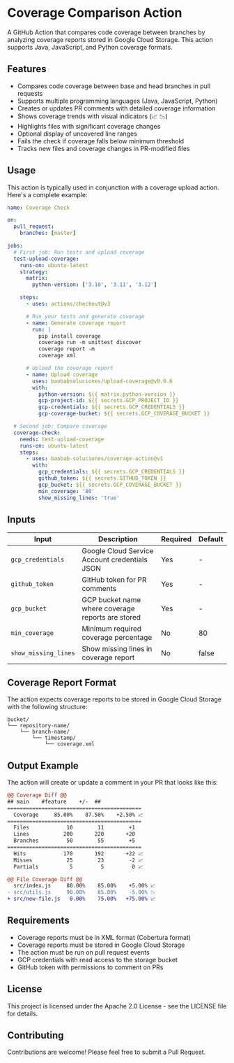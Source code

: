 # Coverage Comparison Action

A GitHub Action that compares code coverage between branches by analyzing coverage reports stored in Google Cloud Storage. This action supports Java, JavaScript, and Python coverage formats.

## Features

- Compares code coverage between base and head branches in pull requests
- Supports multiple programming languages (Java, JavaScript, Python)
- Creates or updates PR comments with detailed coverage information
- Shows coverage trends with visual indicators (📈 📉)
- Highlights files with significant coverage changes
- Optional display of uncovered line ranges
- Fails the check if coverage falls below minimum threshold
- Tracks new files and coverage changes in PR-modified files

## Usage

This action is typically used in conjunction with a coverage upload action. Here's a complete example:

```yaml
name: Coverage Check

on:
  pull_request:
    branches: [master]

jobs:
  # First job: Run tests and upload coverage
  test-upload-coverage:
    runs-on: ubuntu-latest
    strategy:
      matrix:
        python-version: ['3.10', '3.11', '3.12']

    steps:
      - uses: actions/checkout@v3

      # Run your tests and generate coverage
      - name: Generate coverage report
        run: |
          pip install coverage
          coverage run -m unittest discover
          coverage report -m
          coverage xml

      # Upload the coverage report
      - name: Upload coverage
        uses: baobabsoluciones/upload-coverage@v0.0.6
        with:
          python-version: ${{ matrix.python-version }}
          gcp-project-id: ${{ secrets.GCP_PROJECT_ID }}
          gcp-credentials: ${{ secrets.GCP_CREDENTIALS }}
          gcp-coverage-bucket: ${{ secrets.GCP_COVERAGE_BUCKET }}

  # Second job: Compare coverage
  coverage-check:
    needs: test-upload-coverage
    runs-on: ubuntu-latest
    steps:
      - uses: baobab-soluciones/coverage-action@v1
        with:
          gcp_credentials: ${{ secrets.GCP_CREDENTIALS }}
          github_token: ${{ secrets.GITHUB_TOKEN }}
          gcp_bucket: ${{ secrets.GCP_COVERAGE_BUCKET }}
          min_coverage: '80'
          show_missing_lines: 'true'
```

## Inputs

| Input                | Description                                       | Required | Default |
| -------------------- | ------------------------------------------------- | -------- | ------- |
| `gcp_credentials`    | Google Cloud Service Account credentials JSON     | Yes      | -       |
| `github_token`       | GitHub token for PR comments                      | Yes      | -       |
| `gcp_bucket`         | GCP bucket name where coverage reports are stored | Yes      | -       |
| `min_coverage`       | Minimum required coverage percentage              | No       | 80      |
| `show_missing_lines` | Show missing lines in coverage report             | No       | false   |

## Coverage Report Format

The action expects coverage reports to be stored in Google Cloud Storage with the following structure:

```
bucket/
└── repository-name/
    └── branch-name/
        └── timestamp/
            └── coverage.xml
```

## Output Example

The action will create or update a comment in your PR that looks like this:

```diff
@@ Coverage Diff @@
## main    #feature    +/-  ##
===========================================
  Coverage     85.00%    87.50%    +2.50% 📈
===========================================
  Files            10        11        +1
  Lines           200       220       +20
  Branches         50        55        +5
===========================================
  Hits            170       192       +22 📈
  Misses           25        23        -2 📈
  Partials          5         5         0 📈

@@ File Coverage Diff @@
  src/index.js     80.00%    85.00%    +5.00% 📈
- src/utils.js     90.00%    85.00%    -5.00% 📉
+ src/new-file.js   0.00%    75.00%   +75.00% 📈
```

## Requirements

- Coverage reports must be in XML format (Cobertura format)
- Coverage reports must be stored in Google Cloud Storage
- The action must be run on pull request events
- GCP credentials with read access to the storage bucket
- GitHub token with permissions to comment on PRs

## License

This project is licensed under the Apache 2.0 License - see the LICENSE file for details.

## Contributing

Contributions are welcome! Please feel free to submit a Pull Request.
